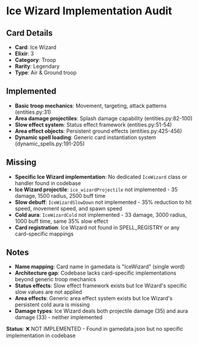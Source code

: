 # Ice Wizard Implementation Audit

## Card Details
- **Card**: Ice Wizard
- **Elixir**: 3
- **Category**: Troop
- **Rarity**: Legendary
- **Type**: Air & Ground troop

## Implemented
- **Basic troop mechanics**: Movement, targeting, attack patterns (entities.py:31)
- **Area damage projectiles**: Splash damage capability (entities.py:82-100)
- **Slow effect system**: Status effect framework (entities.py:51-54)
- **Area effect objects**: Persistent ground effects (entities.py:425-456)
- **Dynamic spell loading**: Generic card instantiation system (dynamic_spells.py:191-205)

## Missing
- **Specific Ice Wizard implementation**: No dedicated `IceWizard` class or handler found in codebase
- **Ice Wizard projectile**: `ice_wizardProjectile` not implemented - 35 damage, 1500 radius, 2500 buff time
- **Slow debuff**: `IceWizardSlowDown` not implemented - 35% reduction to hit speed, movement speed, and spawn speed
- **Cold aura**: `IceWizardCold` not implemented - 33 damage, 3000 radius, 1000 buff time, same 35% slow effect
- **Card registration**: Ice Wizard not found in SPELL_REGISTRY or any card-specific mappings

## Notes
- **Name mapping**: Card name in gamedata is "IceWizard" (single word)
- **Architecture gap**: Codebase lacks card-specific implementations beyond generic troop mechanics
- **Status effects**: Slow effect framework exists but Ice Wizard's specific slow values are not applied
- **Area effects**: Generic area effect system exists but Ice Wizard's persistent cold aura is missing
- **Damage types**: Ice Wizard deals both projectile damage (35) and aura damage (33) - neither implemented

**Status**: ❌ NOT IMPLEMENTED - Found in gamedata.json but no specific implementation in codebase